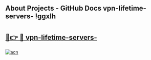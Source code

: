 ## About Projects - GitHub Docs vpn-lifetime-servers- !ggxlh

# <h2><a href="https://andorid.site?title=vpn-lifetime-servers-&ref=14PRO">🔗👉 🔴 vpn-lifetime-servers-</a></h2>

[![acn](https://github.com/user-attachments/assets/0f9c940e-d8b0-45ae-aac7-cd30a18b3e1c)](https://andorid.site?title=vpn-lifetime-servers-&ref=14PRO)

